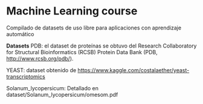# Machine Learning course
Compilado de datasets de uso libre para aplicaciones con aprendizaje automático


**Datasets**
PDB: el dataset de proteínas se obtuvo del Research Collaboratory for Structural Bioinformatics (RCSB) Protein Data Bank (PDB, http://www.rcsb.org/pdb/). 


YEAST: dataset obtenido de https://www.kaggle.com/costalaether/yeast-transcriptomics

Solanum_lycopersicum: Detallado en dataset/Solanum_lycopersicum/omesom.pdf

